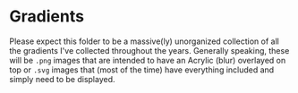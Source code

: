 # Gradients

Please expect this folder to be a massive(ly) unorganized collection of all the gradients I've collected throughout the years. Generally speaking, these will be `.png` images that are intended to have an Acrylic (blur) overlayed on top or `.svg` images that (most of the time) have everything included and simply need to be displayed.
